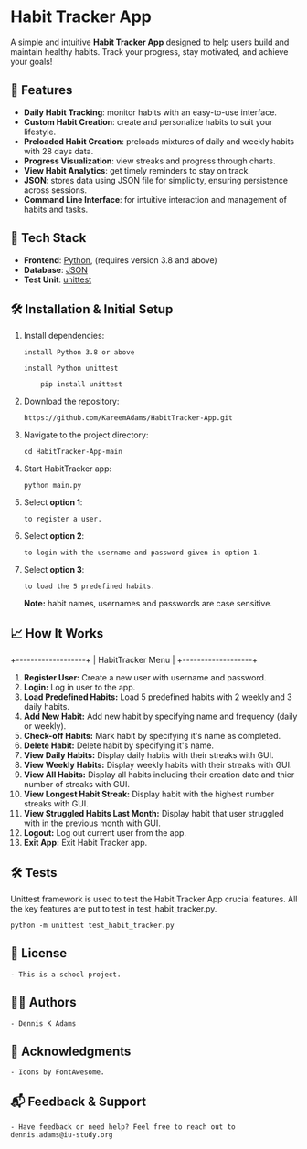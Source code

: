 # Habit Tracker App

A simple and intuitive **Habit Tracker App** designed to help users build and maintain healthy habits. Track your progress, stay motivated, and achieve your goals!


## 🌟 Features

- **Daily Habit Tracking**: monitor habits with an easy-to-use interface.
- **Custom Habit Creation**: create and personalize habits to suit your lifestyle.
- **Preloaded Habit Creation**: preloads mixtures of daily and weekly habits with 28 days data.
- **Progress Visualization**: view streaks and progress through charts.
- **View Habit Analytics**: get timely reminders to stay on track.
- **JSON**: stores data using JSON file for simplicity, ensuring persistence across sessions.
- **Command Line Interface**: for intuitive interaction and management of habits and tasks.


## 🚀 Tech Stack

- **Frontend**: [Python](https://python.org), (requires version 3.8 and above)
- **Database**: [JSON](https://www.json.org)  
- **Test Unit**: [unittest](https://docs.python.org/3.11/library/unittest.html)  


## 🛠️ Installation & Initial Setup

1.	Install dependencies:

        install Python 3.8 or above

        install Python unittest
        
            pip install unittest

2.  Download the repository:

        https://github.com/KareemAdams/HabitTracker-App.git

3.	Navigate to the project directory:
    
        cd HabitTracker-App-main

4.	Start HabitTracker app:
        
        python main.py

5.  Select **option 1**: 
    
        to register a user.

6.  Select **option 2**:

        to login with the username and password given in option 1.

7.  Select **option 3**:

        to load the 5 predefined habits.


    **Note:** habit names, usernames and passwords are case sensitive.


## 📈 How It Works

+-------------------+
| HabitTracker Menu |
+-------------------+
1.	**Register User:** Create a new user with username and password.
2.	**Login:** Log in user to the app.
3.	**Load Predefined Habits:** Load 5 predefined habits with 2 weekly and 3 daily habits.
4.	**Add New Habit:** Add new habit by specifying name and frequency (daily or weekly).
5.	**Check-off Habits:** Mark habit by specifying it's name as completed.
6.	**Delete Habit:** Delete habit by specifying it's name.
7.	**View Daily Habits:** Display daily habits with their streaks with GUI.
8.	**View Weekly Habits:** Display weekly habits with their streaks with GUI.
9.	**View All Habits:** Display all habits including their creation date and thier number of streaks with GUI.
10.	**View Longest Habit Streak:** Display habit with the highest number streaks with GUI.
11.	**View Struggled Habits Last Month:** Display habit that user struggled with in the previous month with GUI.
12.	**Logout:** Log out current user from the app.
13.	**Exit App:** Exit Habit Tracker app.


## 🛠️ Tests

Unittest framework is used to test the Habit Tracker App crucial features. All the key features are put to test in test_habit_tracker.py.

    python -m unittest test_habit_tracker.py


## 📄 License

    - This is a school project.


## 👨‍💻 Authors

    - Dennis K Adams


## 🧾 Acknowledgments

    - Icons by FontAwesome.


## 📬 Feedback & Support

    - Have feedback or need help? Feel free to reach out to dennis.adams@iu-study.org
